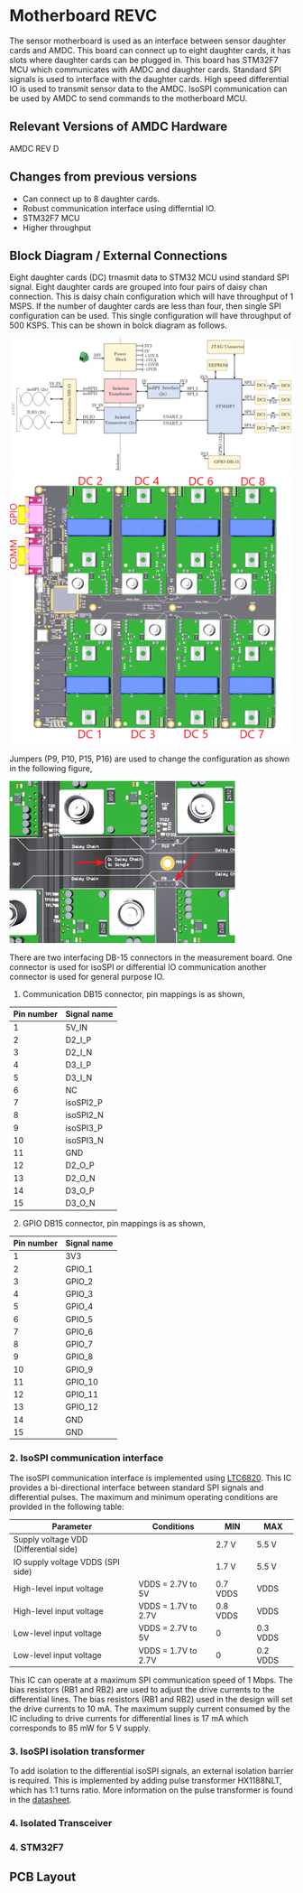 # Motherboard REVC

The sensor motherboard is used as an interface between sensor daughter cards and AMDC. This board can connect up to eight daughter cards, it has slots where daughter cards can be plugged in. This board has STM32F7 MCU which communicates with AMDC and daughter cards. Standard SPI signals is used to interface with the daughter cards. High speed differential IO is used to transmit sensor data to the AMDC. IsoSPI communication can be used by AMDC to send commands to the motherboard MCU.

## Relevant Versions of AMDC Hardware

AMDC REV D

## Changes from previous versions

- Can connect up to 8 daughter cards. 
- Robust communication interface using differntial IO.
- STM32F7 MCU
- Higher throughput

## Block Diagram / External Connections

Eight daughter cards (DC) trnasmit data to STM32 MCU usind standard SPI signal. Eight daughter cards are grouped into four pairs of daisy chan connection. This is daisy chain configuration which will have throughput of 1 MSPS. If the number of daughter cards are less than four, then single SPI configuration can be used. This single configuration will have throughput of 500 KSPS. This can be shown in bolck diagram as follows.

<img src="Images/Measurementboard_REVC.svg" />
<img src="Images/Motherboard_3d.png" width="500" />

Jumpers (P9, P10, P15, P16) are used to change the configuration as shown in the following figure,

<img src="Images/Jumper_modes.png" width="400"/>

There are two interfacing DB-15 connectors in the measurement board. One connector is used for isoSPI or differential IO communication another connector is used for general purpose IO.

1. Communication DB15 connector, pin mappings is as shown,

| Pin number | Signal name |
|------------|--------|
| 1 | 5V_IN |
| 2 | D2_I_P |
| 3 | D2_I_N |
| 4 | D3_I_P |
| 5 | D3_I_N |
| 6 | NC |
| 7 | isoSPI2_P |
| 8 | isoSPI2_N |
| 9 | isoSPI3_P |
| 10 | isoSPI3_N |
| 11 | GND |
| 12 | D2_O_P |
| 13 | D2_O_N |
| 14 | D3_O_P |
| 15 | D3_O_N |

2. GPIO DB15 connector, pin mappings is as shown,

| Pin number | Signal name |
|------------|--------|
| 1 | 3V3 |
| 2 | GPIO_1 |
| 3 | GPIO_2 |
| 4 | GPIO_3 |
| 5 | GPIO_4 |
| 6 | GPIO_5 |
| 7 | GPIO_6 |
| 8 | GPIO_7 |
| 9 | GPIO_8 |
| 10 | GPIO_9 |
| 11 | GPIO_10 |
| 12 | GPIO_11 |
| 13 | GPIO_12 |
| 14 | GND |
| 15 | GND |

### 2. IsoSPI communication interface

The isoSPI communication interface is implemented using [LTC6820](https://www.analog.com/media/en/technical-documentation/data-sheets/LTC6820.pdf). This IC provides a bi-directional interface between standard SPI signals and differential pulses. The maximum and minimum operating conditions are provided in the following table:

| Parameter                             |    Conditions     |   MIN   |  MAX  |
|---------------------------------------|-------------------|---------|-------|
| Supply voltage VDD (Differential side)|                   | 2.7 V   | 5.5 V |
| IO supply voltage VDDS (SPI side)     |                   | 1.7 V   | 5.5 V |
| High-level input voltage              |VDDS = 2.7V to 5V  | 0.7 VDDS| VDDS  |
| High-level input voltage              |VDDS = 1.7V to 2.7V| 0.8 VDDS| VDDS  |
| Low-level input voltage               |VDDS = 2.7V to 5V  | 0       | 0.3 VDDS  |
| Low-level input voltage               |VDDS = 1.7V to 2.7V| 0       | 0.2 VDDS  |

This IC can operate at a maximum SPI communication speed of 1 Mbps. The bias resistors (RB1 and RB2) are used to adjust the drive currents to the differential lines. The bias resistors (RB1 and RB2) used in the design will set the drive currents to 10 mA. The maximum supply current consumed by the IC including to drive currents for differential lines is 17 mA which corresponds to 85 mW for 5 V supply.

### 3. IsoSPI isolation transformer

To add isolation to the differential isoSPI signals, an external isolation barrier is required. This is implemented by adding pulse transformer HX1188NLT, which has 1:1 turns ratio. More information on the pulse transformer is found in the [datasheet](https://media.digikey.com/pdf/Data%20Sheets/Pulse%20PDFs/10_100BASE-T%20Single%20Port%20SMD%20Magnetics_Rev2008.pdf).

### 4. Isolated Transceiver

### 4. STM32F7

## PCB Layout
